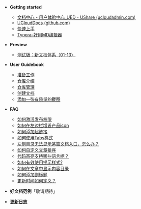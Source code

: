 - **Getting started**

  - [文档中心 - 用户体验中心_UED - UShare (ucloudadmin.com)](https://ushare.ucloudadmin.com/pages/viewpage.action?pageId=14753781)
  - [UCloudDocs (github.com)](https://github.com/UCloudDoc-Team)
  - [快速上手](guick_start.md)
  - [Typora-好用MD编辑器](typora_github.md)
- **Preview**

  - [测试版：新文档体系（01-13）](test_new/index.html)
- **User Guidebook**

  - [准备工作](before_work.md)
  - [仓库介绍](repository.md)
  - [仓库管理](duty.md)
  - [创建文档](create.md)
  - [添加一张有质量的截图](capture.md)
- **FAQ**

  - [如何激活发布权限](FAQ_publish.md)
  - [如何在左边栏增设产品icon](FAQ_icon.md)
  - [如何添加超链接](FAQ_link.md)
  - [如何使用Tabs样式](FAQ_tabs.md)
  - [左侧目录无法显示某篇文档入口，怎么办？](FAQ_menu.md)
  - [如何自定义文章排序](FAQ_order.md)
  - [代码高亮支持哪些语言呢？](FAQ_code.md)
  - [如何有效使用提示样式?](FAQ_notice.md)
  - [如何在文章中显示内容目录](FAQ_content-menu.md)
  - [如何添加副标题](FAQ_subtitle.md)
  - [更新时间如何定义？](FAQ_updatetime.md)
- **好文档范例**「敬请期待」
- **[更新日志](changelog.md)**




